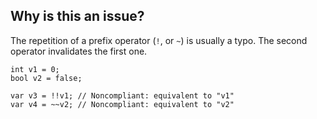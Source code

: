 ## Why is this an issue?

The repetition of a prefix operator (`!`, or `~`) is usually a typo. The second operator invalidates the first one.

    int v1 = 0;
    bool v2 = false;
    
    var v3 = !!v1; // Noncompliant: equivalent to "v1"
    var v4 = ~~v2; // Noncompliant: equivalent to "v2"